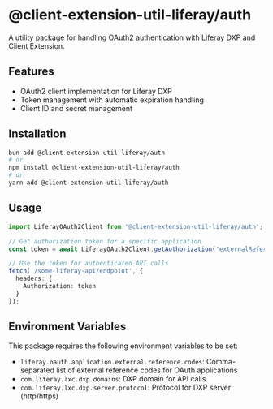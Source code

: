 # @client-extension-util-liferay/auth

A utility package for handling OAuth2 authentication with Liferay DXP and Client Extension.

## Features

- OAuth2 client implementation for Liferay DXP
- Token management with automatic expiration handling
- Client ID and secret management

## Installation

```bash
bun add @client-extension-util-liferay/auth
# or
npm install @client-extension-util-liferay/auth
# or
yarn add @client-extension-util-liferay/auth
```

## Usage

```typescript
import LiferayOAuth2Client from '@client-extension-util-liferay/auth';

// Get authorization token for a specific application
const token = await LiferayOAuth2Client.getAuthorization('externalReferenceCode');

// Use the token for authenticated API calls
fetch('/some-liferay-api/endpoint', {
  headers: {
    Authorization: token
  }
});
```

## Environment Variables

This package requires the following environment variables to be set:

- `liferay.oauth.application.external.reference.codes`: Comma-separated list of external reference codes for OAuth applications
- `com.liferay.lxc.dxp.domains`: DXP domain for API calls
- `com.liferay.lxc.dxp.server.protocol`: Protocol for DXP server (http/https)
